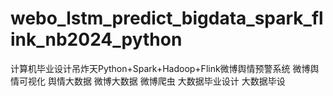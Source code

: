 # webo_lstm_predict_bigdata_spark_flink_nb2024_python
计算机毕业设计吊炸天Python+Spark+Hadoop+Flink微博舆情预警系统 微博舆情可视化 舆情大数据 微博大数据 微博爬虫 大数据毕业设计 大数据毕设
